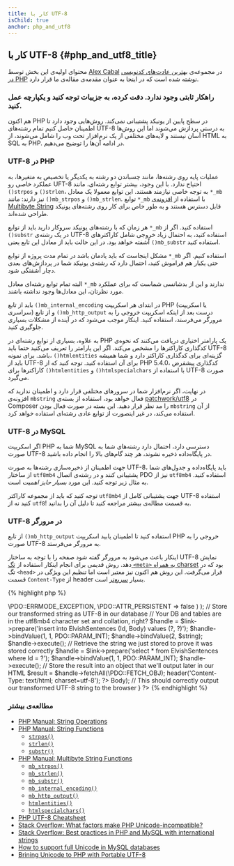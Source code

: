 ```yaml
---
title: کار با UTF-8
isChild: true
anchor: php_and_utf8
---
```


## کار با UTF-8 {#php_and_utf8_title}

محتوای اولیه‌ی این بخش توسط [Alex Cabal](https://alexcabal.com/) در مجموعه‌ی [بهترین عادت‌های کدنویسی در PHP](https://phpbestpractices.org/#utf-8) نوشته شده است که در اینجا به عنوان مقدمه‌ی مقاله‌ی ما قرار دارد.

### راهکار ثابتی وجود ندارد. دقت کرده، به جزییات توجه کنید و یکپارچه عمل کنید.

هم اکنون PHP در سطح پایین از یونیکد پشتیبانی نمی‌کند. روش‌هایی وجود دارد تا اطمینان حاصل کنیم تمام رشته‌های UTF-8 به درستی پردازش می‌شوند اما این روش‌ها آسان نیستند و لایه‌های مختلفی از یک نرم‌افزار تحت وب را شامل می‌شوند، از HTML به SQL به PHP. در ادامه آن‌ها را توضیح می‌دهیم.

### UTF-8 در PHP

عملیات پایه روی رشته‌ها، مانند چسباندن دو رشته به یکدیگر یا تخصیص به متغیرها، به عملکرد خاصی رو UFT-8 احتیاج ندارد. با این وجود، بیشتر توابع رشته‌ای، مانند `()strpos` و `()strlen`، به توجه خاصی نیازمند هستند. این توابع معمولا یک معادل `*_mb` نیز دارند: مانند `()mb_strpos` و `()mb_strlen`. توابع `*_mb` با استفاده از [افزونه‌ی Multibyte String] قابل دسترس هستند و به طور خاص برای کار روی رشته‌های یونیکد طراحی شده‌اند.

هر زمان که با رشته‌های یونیکد سروکار دارید باید از توابع `*_mb` استفاده کنید. اگر از `()substr` در یک رشته‌ی UTF-8 استفاده کنید، به احتمال زیاد خروجی شامل کاراکترهای آشفته خواهد بود. در این حالت باید از معادل این تابع یعنی `()mb_substr` استفاده کنید.

مشکل اینجاست که باید یادمان باشد در تمام مدت پروژه از توابع `*_mb` استفاده کنیم. اگر حتی یکبار هم فراموش کنید، احتمال دارد که رشته‌ی یونیکد شما در پردازش‌های بعدی دچار آشفتگی شود.

البته تمام توابع رشته‌ای معادل `*_mb` ندارند و این از بدشانسی شماست که برای عملکرد مورد نظرتان، این معادل‌ها وجود نداشته باشند.

باید از تابع `()mb_internal_encoding` در ابتدای هر اسکریپت PHP (یا اسکریپت سراسری) و از تابع `()mb_http_output` درست بعد از اینکه اسکریپت خروجی را به مرورگر می‌فرستد، استفاده کنید. اینکار موجب می‌شود که در آینده از مشکلات بسیاری جلوگیری کنید.

به علاوه، بسیاری از توابع رشته‌ای در PHP یک پارامتر اختیاری دریافت می‌کنند که نحوه‌ی کدگذاری کاراکترها را مشخص می‌کند. اگر این پارامتر را تعریف می‌کنید حتما باید UTF-8 باشد. برای نمونه، `()htmlentities` گزینه‌ای برای کدگذاری کاراکتر دارد و شما همیشه باید از UTF-8 برای آن استفاده کنید. توجه کنید که از PHP 5.4.0، کدگذاری پیشفرض کاراکترها برای `()htmlentities` و `()htmlspecialchars` با استفاده از UTF-8 صورت می‌گیرد.

در نهایت، اگر نرم‌افزار شما در سرورهای مختلفی قرار دارد و اطمینان ندارید که افزونه‌ی `mbstring` فعال خواهد بود، استفاده از بسته‌ی [patchwork/utf8] در Composer را مد نظر قرار دهید. این بسته در صورت فعال بودن `mbstring` از آن استفاده می‌کند، در غیر اینصورت از توابع عادی رشته‌ای استفاده خواهد کرد.

[افزونه‌ی Multibyte String]: http://php.net/manual/en/book.mbstring.php
[patchwork/utf8]: https://packagist.org/packages/patchwork/utf8

### UTF-8 در MySQL

اگر اسکریپت PHP شما به MySQL دسترسی دارد، احتمال دارد رشته‌های شما به صورت UTF-8 در پایگاه‌داده ذخیره نشوند، هر چند گام‌های بالا را انجام داده باشید.

جهت اطمینان از ذخیره‌سازی رشته‌ها به صورت UTF-8، باید پایگاه‌داده و جدول‌های شما از ساختار `utf8mb4` پشتیبانی کنند و در رشته‌ی اتصال PDO نیز از `utf8mb4` استفاده کنید. به مثال زیر توجه کنید. این مورد _بسیار حایز اهمیت_ است.

توجه کنید که باید از مجموعه کاراکتر `utf8mb4` جهت پشتیبانی کامل از UTF-8 استفاده کنید نه از `utf8`! به قسمت مطاله‌ی بیشتر مراجعه کنید تا دلیل آن را بدانید.

### UTF-8 در مرورگر

از تابع `()mb_http_output` استفاده کنید تا اطمینان یابید اسکریپت PHP خروجی را به صورت UTF-8 به مرورگر می‌فرستد.

اینکار باعث می‌شود به مرورگر گفته شود صفحه را با توجه به ساختار UTF-8 نمایش دهد. روش قدیمی برای انجام اینکار استفاده از [تگ `<meta>` به همراه charset](http://htmlpurifier.org/docs/enduser-utf8.html) بود که در تگ `<head>` قرار می‌گرفت. این روش هم اکنون نیز معتبر است اما تنظیم این ویژگی در قسمت `Content-Type` از header بسیار [سریع‌تر](https://developers.google.com/speed/docs/best-practices/rendering#SpecifyCharsetEarly) است.

{% highlight php %}
<?php
// Tell PHP that we're using UTF-8 strings until the end of the script
mb_internal_encoding('UTF-8');
 
// Tell PHP that we'll be outputting UTF-8 to the browser
mb_http_output('UTF-8');
 
// Our UTF-8 test string
$string = 'Êl síla erin lû e-govaned vîn.';
 
// Transform the string in some way with a multibyte function
// Note how we cut the string at a non-Ascii character for demonstration purposes
$string = mb_substr($string, 0, 15);
 
// Connect to a database to store the transformed string
// See the PDO example in this document for more information
// Note the `set names utf8mb4` commmand!
$link = new \PDO(   
                    'mysql:host=your-hostname;dbname=your-db;charset=utf8mb4',
                    'your-username',
                    'your-password',
                    array(
                        \PDO::ATTR_ERRMODE => \PDO::ERRMODE_EXCEPTION,
                        \PDO::ATTR_PERSISTENT => false
                    )
                );
 
// Store our transformed string as UTF-8 in our database
// Your DB and tables are in the utf8mb4 character set and collation, right?
$handle = $link->prepare('insert into ElvishSentences (Id, Body) values (?, ?)');
$handle->bindValue(1, 1, PDO::PARAM_INT);
$handle->bindValue(2, $string);
$handle->execute();
 
// Retrieve the string we just stored to prove it was stored correctly
$handle = $link->prepare('select * from ElvishSentences where Id = ?');
$handle->bindValue(1, 1, PDO::PARAM_INT);
$handle->execute();
 
// Store the result into an object that we'll output later in our HTML
$result = $handle->fetchAll(\PDO::FETCH_OBJ);

header('Content-Type: text/html; charset=utf-8');
?><!doctype html>
<html>
    <head>
        <title>UTF-8 test page</title>
    </head>
    <body>
        <?php
        foreach($result as $row){
            print($row->Body);  // This should correctly output our transformed UTF-8 string to the browser
        }
        ?>
    </body>
</html>
{% endhighlight %}

### مطالعه‌ی بیشتر

* [PHP Manual: String Operations](http://php.net/manual/en/language.operators.string.php)
* [PHP Manual: String Functions](http://php.net/manual/en/ref.strings.php)
    * [`strpos()`](http://php.net/manual/en/function.strpos.php)
    * [`strlen()`](http://php.net/manual/en/function.strlen.php)
    * [`substr()`](http://php.net/manual/en/function.substr.php)
* [PHP Manual: Multibyte String Functions](http://php.net/manual/en/ref.mbstring.php)
    * [`mb_strpos()`](http://php.net/manual/en/function.mb-strpos.php)
    * [`mb_strlen()`](http://php.net/manual/en/function.mb-strlen.php)
    * [`mb_substr()`](http://php.net/manual/en/function.mb-substr.php)
    * [`mb_internal_encoding()`](http://php.net/manual/en/function.mb-internal-encoding.php)
    * [`mb_http_output()`](http://php.net/manual/en/function.mb-http-output.php)
    * [`htmlentities()`](http://php.net/manual/en/function.htmlentities.php)
    * [`htmlspecialchars()`](http://www.php.net/manual/en/function.htmlspecialchars.php)
* [PHP UTF-8 Cheatsheet](http://blog.loftdigital.com/blog/php-utf-8-cheatsheet)
* [Stack Overflow: What factors make PHP Unicode-incompatible?](http://stackoverflow.com/questions/571694/what-factors-make-php-unicode-incompatible)
* [Stack Overflow: Best practices in PHP and MySQL with international strings](http://stackoverflow.com/questions/140728/best-practices-in-php-and-mysql-with-international-strings)
* [How to support full Unicode in MySQL databases](http://mathiasbynens.be/notes/mysql-utf8mb4)
* [Brining Unicode to PHP with Portable UTF-8](http://www.sitepoint.com/bringing-unicode-to-php-with-portable-utf8/)
